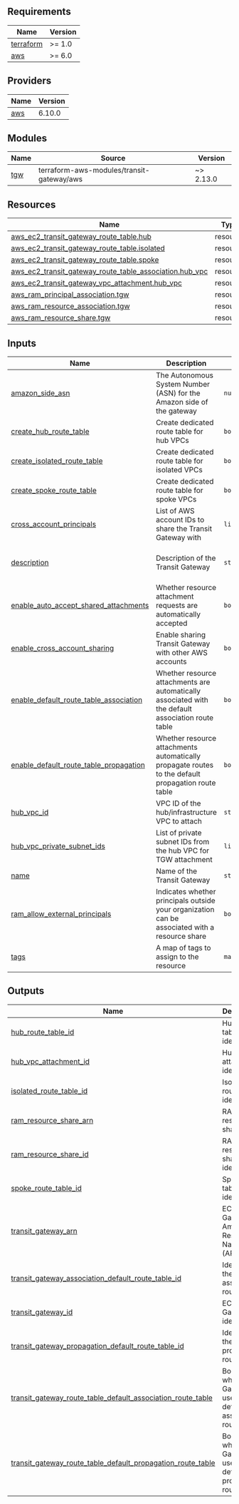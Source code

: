 <!-- BEGIN_TF_DOCS -->
## Requirements

| Name | Version |
|------|---------|
| <a name="requirement_terraform"></a> [terraform](#requirement\_terraform) | >= 1.0 |
| <a name="requirement_aws"></a> [aws](#requirement\_aws) | >= 6.0 |

## Providers

| Name | Version |
|------|---------|
| <a name="provider_aws"></a> [aws](#provider\_aws) | 6.10.0 |

## Modules

| Name | Source | Version |
|------|--------|---------|
| <a name="module_tgw"></a> [tgw](#module\_tgw) | terraform-aws-modules/transit-gateway/aws | ~> 2.13.0 |

## Resources

| Name | Type |
|------|------|
| [aws_ec2_transit_gateway_route_table.hub](https://registry.terraform.io/providers/hashicorp/aws/latest/docs/resources/ec2_transit_gateway_route_table) | resource |
| [aws_ec2_transit_gateway_route_table.isolated](https://registry.terraform.io/providers/hashicorp/aws/latest/docs/resources/ec2_transit_gateway_route_table) | resource |
| [aws_ec2_transit_gateway_route_table.spoke](https://registry.terraform.io/providers/hashicorp/aws/latest/docs/resources/ec2_transit_gateway_route_table) | resource |
| [aws_ec2_transit_gateway_route_table_association.hub_vpc](https://registry.terraform.io/providers/hashicorp/aws/latest/docs/resources/ec2_transit_gateway_route_table_association) | resource |
| [aws_ec2_transit_gateway_vpc_attachment.hub_vpc](https://registry.terraform.io/providers/hashicorp/aws/latest/docs/resources/ec2_transit_gateway_vpc_attachment) | resource |
| [aws_ram_principal_association.tgw](https://registry.terraform.io/providers/hashicorp/aws/latest/docs/resources/ram_principal_association) | resource |
| [aws_ram_resource_association.tgw](https://registry.terraform.io/providers/hashicorp/aws/latest/docs/resources/ram_resource_association) | resource |
| [aws_ram_resource_share.tgw](https://registry.terraform.io/providers/hashicorp/aws/latest/docs/resources/ram_resource_share) | resource |

## Inputs

| Name | Description | Type | Default | Required |
|------|-------------|------|---------|:--------:|
| <a name="input_amazon_side_asn"></a> [amazon\_side\_asn](#input\_amazon\_side\_asn) | The Autonomous System Number (ASN) for the Amazon side of the gateway | `number` | `64512` | no |
| <a name="input_create_hub_route_table"></a> [create\_hub\_route\_table](#input\_create\_hub\_route\_table) | Create dedicated route table for hub VPCs | `bool` | `true` | no |
| <a name="input_create_isolated_route_table"></a> [create\_isolated\_route\_table](#input\_create\_isolated\_route\_table) | Create dedicated route table for isolated VPCs | `bool` | `false` | no |
| <a name="input_create_spoke_route_table"></a> [create\_spoke\_route\_table](#input\_create\_spoke\_route\_table) | Create dedicated route table for spoke VPCs | `bool` | `true` | no |
| <a name="input_cross_account_principals"></a> [cross\_account\_principals](#input\_cross\_account\_principals) | List of AWS account IDs to share the Transit Gateway with | `list(string)` | `[]` | no |
| <a name="input_description"></a> [description](#input\_description) | Description of the Transit Gateway | `string` | `"Transit Gateway for hub-and-spoke networking"` | no |
| <a name="input_enable_auto_accept_shared_attachments"></a> [enable\_auto\_accept\_shared\_attachments](#input\_enable\_auto\_accept\_shared\_attachments) | Whether resource attachment requests are automatically accepted | `bool` | `false` | no |
| <a name="input_enable_cross_account_sharing"></a> [enable\_cross\_account\_sharing](#input\_enable\_cross\_account\_sharing) | Enable sharing Transit Gateway with other AWS accounts | `bool` | `true` | no |
| <a name="input_enable_default_route_table_association"></a> [enable\_default\_route\_table\_association](#input\_enable\_default\_route\_table\_association) | Whether resource attachments are automatically associated with the default association route table | `bool` | `false` | no |
| <a name="input_enable_default_route_table_propagation"></a> [enable\_default\_route\_table\_propagation](#input\_enable\_default\_route\_table\_propagation) | Whether resource attachments automatically propagate routes to the default propagation route table | `bool` | `false` | no |
| <a name="input_hub_vpc_id"></a> [hub\_vpc\_id](#input\_hub\_vpc\_id) | VPC ID of the hub/infrastructure VPC to attach | `string` | `null` | no |
| <a name="input_hub_vpc_private_subnet_ids"></a> [hub\_vpc\_private\_subnet\_ids](#input\_hub\_vpc\_private\_subnet\_ids) | List of private subnet IDs from the hub VPC for TGW attachment | `list(string)` | `[]` | no |
| <a name="input_name"></a> [name](#input\_name) | Name of the Transit Gateway | `string` | n/a | yes |
| <a name="input_ram_allow_external_principals"></a> [ram\_allow\_external\_principals](#input\_ram\_allow\_external\_principals) | Indicates whether principals outside your organization can be associated with a resource share | `bool` | `false` | no |
| <a name="input_tags"></a> [tags](#input\_tags) | A map of tags to assign to the resource | `map(string)` | `{}` | no |

## Outputs

| Name | Description |
|------|-------------|
| <a name="output_hub_route_table_id"></a> [hub\_route\_table\_id](#output\_hub\_route\_table\_id) | Hub route table identifier |
| <a name="output_hub_vpc_attachment_id"></a> [hub\_vpc\_attachment\_id](#output\_hub\_vpc\_attachment\_id) | Hub VPC attachment identifier |
| <a name="output_isolated_route_table_id"></a> [isolated\_route\_table\_id](#output\_isolated\_route\_table\_id) | Isolated route table identifier |
| <a name="output_ram_resource_share_arn"></a> [ram\_resource\_share\_arn](#output\_ram\_resource\_share\_arn) | RAM resource share ARN |
| <a name="output_ram_resource_share_id"></a> [ram\_resource\_share\_id](#output\_ram\_resource\_share\_id) | RAM resource share identifier |
| <a name="output_spoke_route_table_id"></a> [spoke\_route\_table\_id](#output\_spoke\_route\_table\_id) | Spoke route table identifier |
| <a name="output_transit_gateway_arn"></a> [transit\_gateway\_arn](#output\_transit\_gateway\_arn) | EC2 Transit Gateway Amazon Resource Name (ARN) |
| <a name="output_transit_gateway_association_default_route_table_id"></a> [transit\_gateway\_association\_default\_route\_table\_id](#output\_transit\_gateway\_association\_default\_route\_table\_id) | Identifier of the default association route table |
| <a name="output_transit_gateway_id"></a> [transit\_gateway\_id](#output\_transit\_gateway\_id) | EC2 Transit Gateway identifier |
| <a name="output_transit_gateway_propagation_default_route_table_id"></a> [transit\_gateway\_propagation\_default\_route\_table\_id](#output\_transit\_gateway\_propagation\_default\_route\_table\_id) | Identifier of the default propagation route table |
| <a name="output_transit_gateway_route_table_default_association_route_table"></a> [transit\_gateway\_route\_table\_default\_association\_route\_table](#output\_transit\_gateway\_route\_table\_default\_association\_route\_table) | Boolean whether the Gateway uses its default association route table |
| <a name="output_transit_gateway_route_table_default_propagation_route_table"></a> [transit\_gateway\_route\_table\_default\_propagation\_route\_table](#output\_transit\_gateway\_route\_table\_default\_propagation\_route\_table) | Boolean whether the Gateway uses its default propagation route table |
<!-- END_TF_DOCS -->